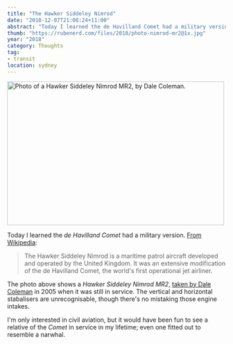 ```yaml
---
title: "The Hawker Siddeley Nimrod"
date: "2018-12-07T21:08:24+11:00"
abstract: "Today I learned the de Havilland Comet had a military version"
thumb: "https://rubenerd.com/files/2018/photo-nimrod-mr2@1x.jpg"
year: "2018"
category: Thoughts
tag:
- transit
location: sydney
---
```

<p><img src="https://rubenerd.com/files/2018/photo-nimrod-mr2@1x.jpg" srcset="https://rubenerd.com/files/2018/photo-nimrod-mr2@1x.jpg 1x, https://rubenerd.com/files/2018/photo-nimrod-mr2@2x.jpg 2x" alt="Photo of a Hawker Siddeley Nimrod MR2, by Dale Coleman." style="width:500px; height:331px;" /></p>

Today I learned the *de Havilland Comet* had a military version. [From Wikipedia]:

> The Hawker Siddeley Nimrod is a maritime patrol aircraft developed and operated by the United Kingdom. It was an extensive modification of the de Havilland Comet, the world's first operational jet airliner.

The photo above shows a *Hawker Siddeley Nimrod MR2*, [taken by Dale Coleman] in 2005 when it was still in service. The vertical and horizontal stabalisers are unrecognisable, though there's no mistaking those engine intakes.

I'm only interested in civil aviation, but it would have been fun to see a relative of the *Comet* in service in my lifetime; even one fitted out to resemble a narwhal.

[From Wikipedia]: https://en.wikipedia.org/wiki/Hawker_Siddeley_Nimrod
[taken by Dale Coleman]: https://commons.wikimedia.org/wiki/File:British_Aerospace_Nimrod_MR.2,_United_Kingdom_-_Royal_Air_Force_(RAF)_JP506967.jpg

